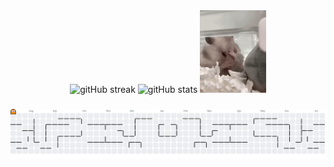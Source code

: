 <div align="center">
<picture>
  <source 
    srcset="https://streak-stats.demolab.com?user=mquiss&border_radius=0&date_format=n%2Fj%5B%2FY%5D&background=161a21&stroke=f0f6fc&ring=e34c27&fire=e34c27&currStreakNum=f1e05a&sideNums=f0f6fc&currStreakLabel=f0f6fc&sideLabels=f0f6fc&dates=f0f6fc&excludeDaysLabel=f0f6fc&hide_border=true"
    media="(prefers-color-scheme: dark), (prefers-color-schene: no-preference)"
    />
  <source
    srcset="https://streak-stats.demolab.com?user=mquiss&border_radius=0&date_format=n%2Fj%5B%2FY%5D&background=fcccd7&stroke=f9778e&ring=e34c27&fire=e34c27&currStreakNum=f9778e&sideNums=f9778e&currStreakLabel=f9778e&sideLabels=f9778e&dates=f9778e&excludeDaysLabel=f9778e&hide_border=true"
    media="(prefers-color-scheme: light)"
    />
  <img src="https://streak-stats.demolab.com?user=mquiss" alt="gitHub streak" height="133" />
</picture>
<picture>
  <source 
    srcset="https://github-readme-stats.vercel.app/api/top-langs?username=mquiss&locale=en&hide_title=true&layout=compact&langs_count=5&border_radius=0&bg_color=161a21&text_color=f0f6fc&hide_border=true"
    media="(prefers-color-scheme: dark), (prefers-color-schene: no-preference)"
    />
  <source
    srcset="https://github-readme-stats.vercel.app/api/top-langs?username=mquiss&locale=en&hide_title=true&layout=compact&langs_count=5&border_radius=0&bg_color=fcccd7&text_color=f9778e&hide_border=true"
    media="(prefers-color-scheme: light)"
    />
  <img src="https://github-readme-stats.vercel.app/api/top-langs?username=mquiss" alt="gitHub stats" height="133" />
</picture>
<img src="stressed-out-hamster.gif" height="132" alt="hamster" />
</div>

###

<picture>
  <source media="(prefers-color-scheme: dark)" srcset="https://raw.githubusercontent.com/mquiss/mquiss/output/pacman-contribution-graph-dark.svg">
  <source media="(prefers-color-scheme: light)" srcset="https://raw.githubusercontent.com/mquiss/mquiss/output/pacman-contribution-graph.svg">
  <img alt="pacman contribution graph" src="https://raw.githubusercontent.com/mquiss/mquiss/output/pacman-contribution-graph.svg">
</picture>
